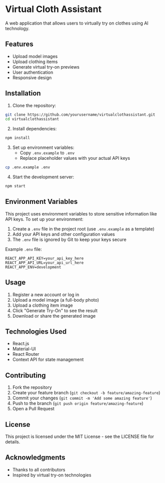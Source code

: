 # Virtual Cloth Assistant

A web application that allows users to virtually try on clothes using AI technology.

## Features

- Upload model images
- Upload clothing items
- Generate virtual try-on previews
- User authentication
- Responsive design

## Installation

1. Clone the repository:
```bash
git clone https://github.com/yourusername/virtualclothassistant.git
cd virtualclothassistant
```

2. Install dependencies:
```bash
npm install
```

3. Set up environment variables:
   - Copy `.env.example` to `.env`
   - Replace placeholder values with your actual API keys
```bash
cp .env.example .env
```

4. Start the development server:
```bash
npm start
```

## Environment Variables

This project uses environment variables to store sensitive information like API keys. To set up your environment:

1. Create a `.env` file in the project root (use `.env.example` as a template)
2. Add your API keys and other configuration values
3. The `.env` file is ignored by Git to keep your keys secure

Example `.env` file:
```
REACT_APP_API_KEY=your_api_key_here
REACT_APP_API_URL=your_api_url_here
REACT_APP_ENV=development
```

## Usage

1. Register a new account or log in
2. Upload a model image (a full-body photo)
3. Upload a clothing item image
4. Click "Generate Try-On" to see the result
5. Download or share the generated image

## Technologies Used

- React.js
- Material-UI
- React Router
- Context API for state management

## Contributing

1. Fork the repository
2. Create your feature branch (`git checkout -b feature/amazing-feature`)
3. Commit your changes (`git commit -m 'Add some amazing feature'`)
4. Push to the branch (`git push origin feature/amazing-feature`)
5. Open a Pull Request

## License

This project is licensed under the MIT License - see the LICENSE file for details.

## Acknowledgments

- Thanks to all contributors
- Inspired by virtual try-on technologies 